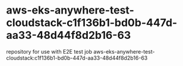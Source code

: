 # aws-eks-anywhere-test-cloudstack-c1f136b1-bd0b-447d-aa33-48d44f8d2b16-63
repository for use with E2E test job aws-eks-anywhere-test-cloudstack:c1f136b1-bd0b-447d-aa33-48d44f8d2b16-63
